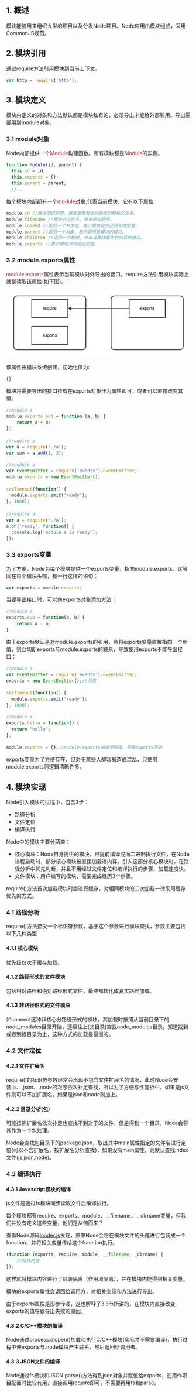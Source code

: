 ## 1. 概述

模块能被用来组织大型的项目以及分发Node项目。Node应用由模块组成，采用CommonJS规范。

## 2. 模块引用

通过require方法引用模块到当前上下文。

```js
var http = require('http');
```
   
## 3. 模块定义

模块内定义的对象和方法默认都是模块私有的，必须导出才能给外部引用。导出需要用到module对象。

### 3.1 module对象

Node内部提供一个<font color=#A52A2A>Module</font>构建函数。所有模块都是<font color=#A52A2A>Module</font>的实例。

```js
function Module(id, parent) {
  this.id = id;
  this.exports = {};
  this.parent = parent;
  //...
```

每个模块内部都有一个<font color=#A52A2A>module</font>对象,代表当前模块，它有以下属性:

```js
module.id //模块的识别符，通常是带有绝对路径的模块文件名。
module.filename //模块的文件名，带有绝对路径。
module.loaded //返回一个布尔值，表示模块是否已经完成加载。
module.parent //返回一个对象，表示调用该模块的模块。
module.children //返回一个数组，表示该模块要用到的其他模块。
module.exports //表示模块对外输出的值。
```

### 3.2 module.exports属性

<font color=#A52A2A>module.exports</font>属性表示当前模块对外导出的接口，require方法引用模块实际上就是读取该属性(如下图)。

![image](https://raw.githubusercontent.com/zhuozhibin/learning-node/master/docs/module/exports.png)

该属性由模块系统创建，初始化值为:

```js
{}
```

模块将需要导出的接口挂载在exports对象作为属性即可，或者可以直接改变其值。

```js
//module a
module.exports.add = function (a, b) {
    return a + b;
};

//require a
var a = require('./a');
var sum = a.add(1, 2);
```

```js
//moudule a
var EventEmitter = require('events').EventEmitter;
module.exports = new EventEmitter();

setTimeout(function() {
  module.exports.emit('ready');
}, 1000);

//require a
var a = require('./a');
a.on('ready', function() {
  console.log('module a is ready');
});
```

### 3.3 exports变量

为了方便，Node为每个模块提供一个exports变量，指向module.exports。这等同在每个模块头部，有一行这样的语句：

```js
var exports = module.exports;
```

当要导出接口时，可以向exports对象添加方法：

```js
//module a
exports.sub = function(a, b) {
    return a - b;
}
```

由于exports默认是对module.exports的引用，若将exports变量直接指向一个新值，则会切断exports与module.exports的联系，导致使用exports不能导出接口：

```js
//module a
var EventEmitter = require('events').EventEmitter;
exports = new EventEmitter();//无效

setTimeout(function() {
  module.exports.emit('ready');
}, 1000);
```

```js
//module a
exports.hello = function() {
  return 'hello';
};

module.exports = {};//module.exports被赋予新值，导致exports无效
```

exports变量为了方便存在，但对于某些人却容易造成混乱，只使用module.exports则逻辑清晰许多。

## 4. 模块实现

Node引入模块的过程中，包含3步：

- 路径分析
- 文件定位
- 编译执行

Node中的模块主要分两类：

- 核心模块：Node自身提供的模块，已提前编译成而二进制执行文件，在Node进程启动时，部分核心模块被直接加载进内存。引入这部分核心模块时，在路径分析中优先判断，并且不用经过文件定位和编译执行的步骤，加载速度快。
- 文件模块：用户编写的模块，需要完成经历3个步骤。

require()方法首次加载模块时会进行缓存，对相同模块的二次加载一律采用缓存优先的方式。

### 4.1 路径分析

require()方法接受一个标识符参数，基于这个参数进行模块查找，参数主要包括以下几种类型

#### 4.1.1 核心模块

优先级仅次于缓存加载。

#### 4.1.2 路径形式的文件模块

包括相对路径和绝对路径形式文件，最终都转化成真实路径加载。

#### 4.1.3 非路径形式的文件模块

如connect这种非核心分路径形式的模块，其加载时按照从当前目录下的node_modules目录开始，逐级往上(父目录)查找node_modules目录，知道找到或者到根目录为止，这种方式的加载是最慢的。

### 4.2 文件定位

#### 4.2.1 文件扩展名

require()的标识符参数经常会出现不包含文件扩展名的情况，此时Node会安装.js、.json、.node的次序依次补足查找，所以为了方便与性能折中，如果是js文件则可以不加扩展名，如果是json和node则加上。

#### 4.2.2 目录分析(包)

可能按照扩展名依次补足也查找不到对于的文件，但是得到一个目录，Node会将其作为一个包处理。

Node会查找包目录下的package.json，取出其中main属性指定的文件名进行定位(可以不含扩展名，按扩展名分析查找)，如果没有main属性，则默认查找index文件(js,json,node)。

### 4.3 编译执行

#### 4.3.1 Javascript模块的编译

js文件是通过fs模块同步读取文件后编译执行。

每个模块都有require、exports、module、__filename、__dirname变量，但我们并没有定义这些变量，他们是从何而来？

查看Node源码[loader.js](https://github.com/nodejs/node/blob/master/lib/internal/modules/cjs/loader.js)发现，原来Node会将在模块文件的头尾进行包装成一个function，并将相关变量传给这个function执行。

```js
(function (exports, require, module, __filename, _dirname) {
    //模块内容
});
```

这样就将模块内容进行了封装隔离（作用域隔离），并在模块内能得到相关变量。

模块的exports属性会返回给调用方，对相关变量和方法进行导出。

由于exports属性是形参传递，这也解释了3.3节所讲的，在模块内直接改变exports的值导致导出失败的原因。

#### 4.3.2 C/C++模块的编译

Node通过process.dlopen()加载和执行C/C++模块(实际并不需要编译)，执行过程中使exports与.node模块产生联系，然后返回给调用者。

#### 4.3.3 JSON文件的编译

Node通过fs模块和JSON.parse()方法得到json对象并赋值给exports，在用作项目配置时比较有用，直接调用require即可，不需要再用fs和parse。